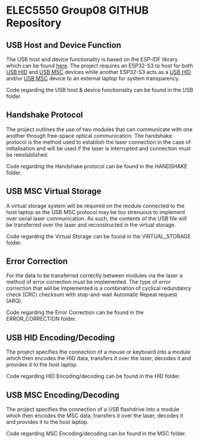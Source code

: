 # ELEC5550 Group08 GITHUB Repository

## USB Host and Device Function
The USB host and device functionality is based on the ESP-IDF library which can be found [here](https://github.com/espressif/esp-idf?tab=readme-ov-file). 
The project requires an ESP32-S3 to host for both [USB HID](https://github.com/espressif/esp-idf/tree/master/examples/peripherals/usb/host/hid) and [USB MSC](https://github.com/espressif/esp-idf/tree/master/examples/peripherals/usb/host/msc) devices while another ESP32-S3 acts as a [USB HID](https://github.com/espressif/esp-idf/tree/master/examples/peripherals/usb/device/tusb_hid) and/or [USB MSC](https://github.com/espressif/esp-idf/tree/master/examples/peripherals/usb/device/tusb_msc) device to an external laptop for system transparency.

Code regarding the USB host & device functionality can be found in the USB folder.

## Handshake Protocol
The project outlines the use of two modules that can communicate with one another through free-space optical communication. The handshake protocol is the method used to establish the laser connection in the case of initialisation and will be used if the laser is interrupted and connection must be reestablished. 

Code regarding the Handshake protocol can be found in the HANDSHAKE folder.

## USB MSC Virtual Storage
A virtual storage system will be required on the module connected to the host laptop as the USB MSC protocol may be too strenuous to implement over serial laser communication. As such, the contents of the USB file will be transferred over the laser and reconstructed in the virtual storage.

Code regarding the Virtual Storage can be found in the VIRTUAL_STORAGE folder.

## Error Correction
For the data to be transferred correctly between modules via the laser a method of error correction must be implemented. The type of error correction that will be implemented is a combination of cyclical redundancy check (CRC) checksum with stop-and-wait Automatic Repeat request (ARQ).

Code regarding the Error Correction can be found in the ERROR_CORRECTION folder.

## USB HID Encoding/Decoding
The project specifies the connection of a mouse or keyboard into a module which then encodes the HID data, transfers it over the laser, decodes it and provides it to the host laptop.

Code regarding HID Encoding/decoding can be found in the HID folder.

## USB MSC Encoding/Decoding
The project specifies the connection of a USB flashdrive into a module which then encodes the MSC data, transfers it over the laser, decodes it and provides it to the host laptop.

Code regarding MSC Encoding/decoding can be found in the MSC folder.
